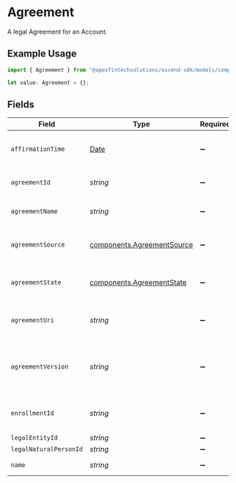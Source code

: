 # Agreement

A legal Agreement for an Account.

## Example Usage

```typescript
import { Agreement } from "@apexfintechsolutions/ascend-sdk/models/components";

let value: Agreement = {};
```

## Fields

| Field                                                                                                                                                                                                                     | Type                                                                                                                                                                                                                      | Required                                                                                                                                                                                                                  | Description                                                                                                                                                                                                               | Example                                                                                                                                                                                                                   |
| ------------------------------------------------------------------------------------------------------------------------------------------------------------------------------------------------------------------------- | ------------------------------------------------------------------------------------------------------------------------------------------------------------------------------------------------------------------------- | ------------------------------------------------------------------------------------------------------------------------------------------------------------------------------------------------------------------------- | ------------------------------------------------------------------------------------------------------------------------------------------------------------------------------------------------------------------------- | ------------------------------------------------------------------------------------------------------------------------------------------------------------------------------------------------------------------------- |
| `affirmationTime`                                                                                                                                                                                                         | [Date](https://developer.mozilla.org/en-US/docs/Web/JavaScript/Reference/Global_Objects/Date)                                                                                                                             | :heavy_minus_sign:                                                                                                                                                                                                        | The time recorded relating to when a given agreement is `AFFIRMED` by the Customer; This is set to the time when the affirmation is processed by AFS                                                                      |                                                                                                                                                                                                                           |
| `agreementId`                                                                                                                                                                                                             | *string*                                                                                                                                                                                                                  | :heavy_minus_sign:                                                                                                                                                                                                        | An Apex-generated identifier used to reference a single legal agreement associated with the account                                                                                                                       | fa2f181c-f2fb-4bc2-b75a-79302c634ae5                                                                                                                                                                                      |
| `agreementName`                                                                                                                                                                                                           | *string*                                                                                                                                                                                                                  | :heavy_minus_sign:                                                                                                                                                                                                        | The friendly name of the agreement; Typically mirrors the enrollment it is attached to (e.g., `LENDING_FULLY_PAID_STOCK_LOAN`)                                                                                            | Standard Customer Account Agreement - IBD (EN)                                                                                                                                                                            |
| `agreementSource`                                                                                                                                                                                                         | [components.AgreementSource](../../models/components/agreementsource.md)                                                                                                                                                  | :heavy_minus_sign:                                                                                                                                                                                                        | An internal indicator from where the agreement was generated; Typically `ACCOUNTS_SERVICE` if accessing our public APIs                                                                                                   | ACCOUNTS_SERVICE                                                                                                                                                                                                          |
| `agreementState`                                                                                                                                                                                                          | [components.AgreementState](../../models/components/agreementstate.md)                                                                                                                                                    | :heavy_minus_sign:                                                                                                                                                                                                        | The status of an agreement which blocks an enrollment; `REQUIRED` if not yet received, or `AFFIRMED` if acknowledgement has been received by AFS                                                                          | AFFIRMED                                                                                                                                                                                                                  |
| `agreementUri`                                                                                                                                                                                                            | *string*                                                                                                                                                                                                                  | :heavy_minus_sign:                                                                                                                                                                                                        | A URI referencing a static PDF containing the legalese of a given agreement; All agreements of the same nature link to the same publicly-available PDF.                                                                   | https://public-documents.apexapis.com/account-agreements/SCAA-IBD-20230525-EN.pdf                                                                                                                                         |
| `agreementVersion`                                                                                                                                                                                                        | *string*                                                                                                                                                                                                                  | :heavy_minus_sign:                                                                                                                                                                                                        | An internal version number based on typographical revisions of the related agreement; Version numbers are automatically updated when new agreements are available and should be of no technical concern to the integrator | 20230525                                                                                                                                                                                                                  |
| `enrollmentId`                                                                                                                                                                                                            | *string*                                                                                                                                                                                                                  | :heavy_minus_sign:                                                                                                                                                                                                        | A system-generated unique identifier referencing a single instance of an enrollment; Used to access the record after creation                                                                                             | cd47a802-5a6b-4d32-b497-c4f6d5ce0be8                                                                                                                                                                                      |
| `legalEntityId`                                                                                                                                                                                                           | *string*                                                                                                                                                                                                                  | :heavy_minus_sign:                                                                                                                                                                                                        | References a single entity                                                                                                                                                                                                | 42567868-9373-4872-9d24-2e33f6c19b75                                                                                                                                                                                      |
| `legalNaturalPersonId`                                                                                                                                                                                                    | *string*                                                                                                                                                                                                                  | :heavy_minus_sign:                                                                                                                                                                                                        | References a single natural person                                                                                                                                                                                        | e6716139-da77-46d1-9f15-13599161db0b                                                                                                                                                                                      |
| `name`                                                                                                                                                                                                                    | *string*                                                                                                                                                                                                                  | :heavy_minus_sign:                                                                                                                                                                                                        | The name field Format: accounts/{account}/agreements/{agreement}                                                                                                                                                          | accounts/01HC3MAQ4DR9QN1V8MJ4CN1HMK/agreements/fa2f181c-f2fb-4bc2-b75a-79302c634ae5                                                                                                                                       |